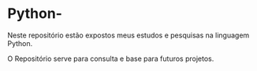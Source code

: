 # Python-

Neste repositório estão expostos meus estudos e pesquisas na linguagem Python.

O Repositório serve para consulta e base para futuros projetos.
